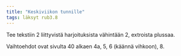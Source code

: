 ```yaml
---
title: "Keskiviikon tunnille"
tags: läksyt rub3.8
---
```


Tee tekstiin 2 liittyvistä harjoituksista vähintään 2, extroista plussaa.

Vaihtoehdot ovat sivulta 40 alkaen 4a, 5, 6 (käännä vihkoon), 8. 